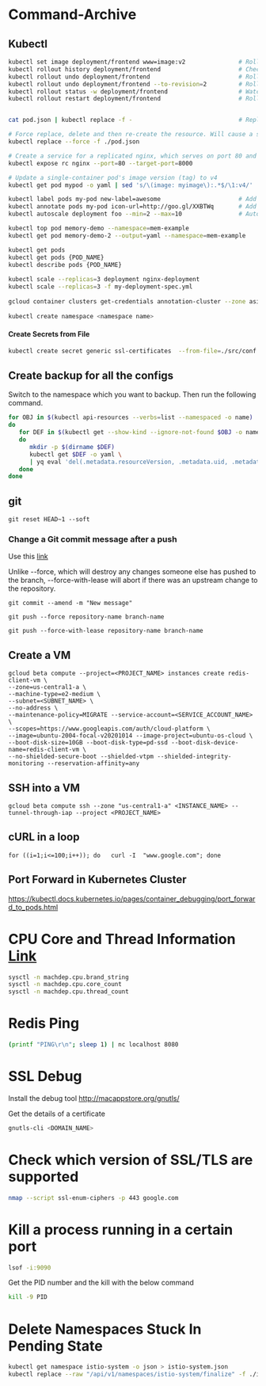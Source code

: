 # Command-Archive

## Kubectl
```bash
kubectl set image deployment/frontend www=image:v2               # Rolling update "www" containers of "frontend" deployment, updating the image
kubectl rollout history deployment/frontend                      # Check the history of deployments including the revision 
kubectl rollout undo deployment/frontend                         # Rollback to the previous deployment
kubectl rollout undo deployment/frontend --to-revision=2         # Rollback to a specific revision
kubectl rollout status -w deployment/frontend                    # Watch rolling update status of "frontend" deployment until completion
kubectl rollout restart deployment/frontend                      # Rolling restart of the "frontend" deployment


cat pod.json | kubectl replace -f -                              # Replace a pod based on the JSON passed into std

# Force replace, delete and then re-create the resource. Will cause a service outage.
kubectl replace --force -f ./pod.json

# Create a service for a replicated nginx, which serves on port 80 and connects to the containers on port 8000
kubectl expose rc nginx --port=80 --target-port=8000

# Update a single-container pod's image version (tag) to v4
kubectl get pod mypod -o yaml | sed 's/\(image: myimage\):.*$/\1:v4/' | kubectl replace -f -

kubectl label pods my-pod new-label=awesome                      # Add a Label
kubectl annotate pods my-pod icon-url=http://goo.gl/XXBTWq       # Add an annotation
kubectl autoscale deployment foo --min=2 --max=10                # Auto scale a deployment "foo"

```


```sh
kubectl top pod memory-demo --namespace=mem-example
kubectl get pod memory-demo-2 --output=yaml --namespace=mem-example

kubectl get pods
kubectl get pods {POD_NAME}
kubectl describe pods {POD_NAME}
  
kubectl scale --replicas=3 deployment nginx-deployment
kubectl scale --replicas=3 -f my-deployment-spec.yml
  
gcloud container clusters get-credentials annotation-cluster --zone asia-southeast1-b --project im-mlpipeline
  
kubectl create namespace <namespace name>
```

#### Create Secrets from File
```sh
kubectl create secret generic ssl-certificates  --from-file=./src/conf.d/ssl -n web-secret --dry-run -o yaml
```

## Create backup for all the configs
Switch to the namespace which you want to backup. Then run the following command.

```sh
for OBJ in $(kubectl api-resources --verbs=list --namespaced -o name)
do
   for DEF in $(kubectl get --show-kind --ignore-not-found $OBJ -o name)
   do
      mkdir -p $(dirname $DEF)
      kubectl get $DEF -o yaml \
      | yq eval 'del(.metadata.resourceVersion, .metadata.uid, .metadata.annotations, .metadata.creationTimestamp, .metadata.selfLink, .metadata.managedFields)' - > $DEF.yaml
   done
done
```

## git
`git reset HEAD~1 --soft`

### Change a Git commit message after a push
Use this [link](https://www.educative.io/edpresso/how-to-change-a-git-commit-message-after-a-push)

Unlike --force, which will destroy any changes someone else has pushed to the branch, --force-with-lease will abort if there was an upstream change to the repository.
```
git commit --amend -m "New message"

git push --force repository-name branch-name

git push --force-with-lease repository-name branch-name
```
## Create a VM
```
gcloud beta compute --project=<PROJECT_NAME> instances create redis-client-vm \
--zone=us-central1-a \
--machine-type=e2-medium \
--subnet=<SUBNET_NAME> \
--no-address \
--maintenance-policy=MIGRATE --service-account=<SERVICE_ACCOUNT_NAME> \
--scopes=https://www.googleapis.com/auth/cloud-platform \
--image=ubuntu-2004-focal-v20201014 --image-project=ubuntu-os-cloud \
--boot-disk-size=10GB --boot-disk-type=pd-ssd --boot-disk-device-name=redis-client-vm \
--no-shielded-secure-boot --shielded-vtpm --shielded-integrity-monitoring --reservation-affinity=any
```
## SSH into a VM
```
gcloud beta compute ssh --zone "us-central1-a" <INSTANCE_NAME> --tunnel-through-iap --project <PROJECT_NAME>

```
## cURL in a loop
```
for ((i=1;i<=100;i++)); do   curl -I  "www.google.com"; done  
```

## Port Forward in Kubernetes Cluster
https://kubectl.docs.kubernetes.io/pages/container_debugging/port_forward_to_pods.html


# CPU Core and Thread Information [Link](https://www.quora.com/How-do-you-know-how-many-threads-per-core-a-processor-has)
```bash
sysctl -n machdep.cpu.brand_string
sysctl -n machdep.cpu.core_count
sysctl -n machdep.cpu.thread_count
```

# Redis Ping
```bash
(printf "PING\r\n"; sleep 1) | nc localhost 8080
```

# SSL Debug
Install the debug tool http://macappstore.org/gnutls/

Get the details of a certificate
```bash
gnutls-cli <DOMAIN_NAME>
```
# Check which version of SSL/TLS are supported
```bash
nmap --script ssl-enum-ciphers -p 443 google.com
```

# Kill a process running in a certain port
```bash
lsof -i:9090
```
Get the PID number and the kill with the below command
```bash
kill -9 PID
```

# Delete Namespaces Stuck In Pending State
```bash
kubectl get namespace istio-system -o json > istio-system.json
kubectl replace --raw "/api/v1/namespaces/istio-system/finalize" -f ./istio-system.json
```

